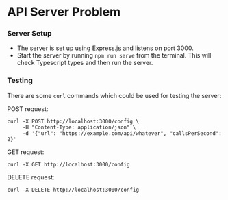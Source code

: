 # API Server Problem

### Server Setup

- The server is set up using Express.js and listens on port 3000.
- Start the server by running `npm run serve` from the terminal. This will check Typescript types and then run the server.

### Testing

There are some `curl` commands which could be used for testing the server:

POST request:

```
curl -X POST http://localhost:3000/config \
     -H "Content-Type: application/json" \
     -d '{"url": "https://example.com/api/whatever", "callsPerSecond": 2}'

```

GET request:

```
curl -X GET http://localhost:3000/config
```

DELETE request:

```
curl -X DELETE http://localhost:3000/config
```